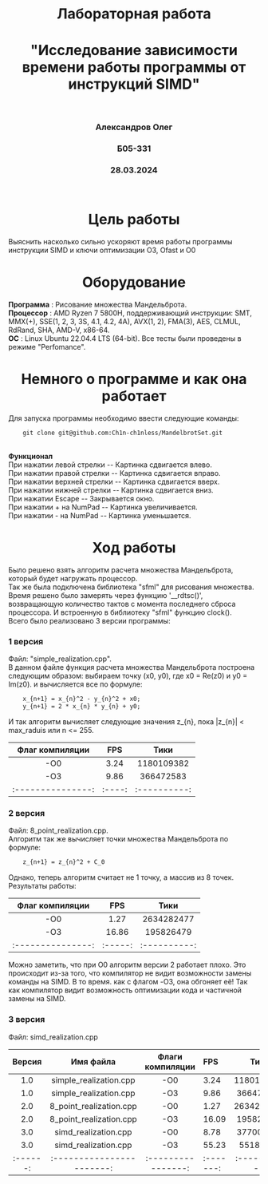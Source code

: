 <h1 align="center"> Лабораторная работа </h1>
<h1 align="center"> "Исследование зависимости времени работы программы от инструкций SIMD" </h1>
<br>

<h3 align="center"> Александров Олег </h3>
<h3 align="center"> Б05-331 </h3>
<h3 align="center"> 28.03.2024 </h3>

<br>

<h1 align="center"> Цель работы </h1>
Выяснить насколько сильно ускоряют время работы программы инструкции SIMD и ключи оптимизации O3, Ofast и O0

<h1 align="center"> Оборудование </h1>
<b>Программа</b> : Рисование множества Мандельброта. <br>
<b>Процессор</b> : AMD Ryzen 7 5800H, поддерживающий инструкции: SMT, MMX(+), SSE(1, 2, 3, 3S, 4.1, 4.2, 4A), AVX(1, 2), FMA(3), AES, CLMUL, RdRand, SHA, AMD-V, x86-64. <br>
<b>ОС</b> : Linux Ubuntu 22.04.4 LTS (64-bit). Все тесты были проведены в режиме "Perfomance". <br>

<h1 align="center"> Немного о программе и как она работает </h1>

Для запуска программы необходимо ввести следующие команды:
```
    git clone git@github.com:Ch1n-ch1nless/MandelbrotSet.git 
```
<br>
<b>Функционал</b>
<br>
При нажатии левой стрелки   -- Картинка сдвигается влево. <br>
При нажатии правой стрелки  -- Картинка сдвигается вправо. <br>
При нажатии верхней стрелки -- Картинка сдвигается вверх. <br>
При нажатии нижней стрелки  -- Картинка сдвигается вниз. <br>
При нажатии Escape          -- Закрывается окно. <br>
При нажатии + на NumPad     -- Картинка увеличивается. <br>
При нажатии - на NumPad     -- Картинка уменьшается. <br>

<h1 align="center"> Ход работы </h1>

Было решено взять алгоритм расчета множества Мандельброта, который будет нагружать процессор. <br>
Так же была подключена библиотека "sfml" для рисования множества. <br>
Время решено было замерять через функцию '__rdtsc()', возвращающую количество тактов c момента последнего сброса процессора. И встроенную в библиотеку "sfml" функцию clock(). <br>
Всего было реализовано 3 версии программы:

### 1 версия
Файл: "simple_realization.cpp". <br>
В данном файле функция расчета множества Mандельброта построена следующим образом: выбираем точку (x0, y0), где x0 = Re(z0) и y0 = Im(z0). и вычисляется все по формуле:
``` LaTeX
    x_{n+1} = x_{n}^2 - y_{n}^2 + x0;
    y_{n+1} = 2 * x_{n} * y_{n} + y0;
```

И так алгоритм вычисляет следующие значения z_{n}, пока |z_{n}| < max_raduis или n <= 255. <br>

| Флаг компиляции |  FPS |    Тики    |
|:---------------:|:----:|:----------:|
|       -O0       | 3.24 | 1180109382 |
|       -O3       | 9.86 |  366472583 |
|:---------------:|:----:|:----------:|

### 2 версия 
Файл: 8_point_realization.cpp. <br>
Алгоритм так же вычисляет точки множества Мандельброта по формуле: 
``` LateX
    z_{n+1} = z_{n}^2 + C_0
```
Однако, теперь алгоритм считает не 1 точку, а массив из 8 точек.
Результаты работы:

| Флаг компиляции |  FPS  |    Тики    |
|:---------------:|:-----:|:----------:|
|       -O0       |  1.27 | 2634282477 |
|       -O3       | 16.86 |  195826479 |
|:---------------:|:-----:|:----------:|

Можно заметить, что при O0 алгоритм версии 2 работает плохо. Это происходит из-за того, что компилятор не видит возможности замены команды на SIMD. В то время. как с флагом -O3, она обгоняет её! Так как компилятор видит возможность оптимизации кода и частичной замены на SIMD.

### 3 версия
Файл: simd_realization.cpp <br>



| Версия |         Имя файла       | Флаги компиляции |   FPS   |     Тики    | Прирост производительности |
|:------:|:-----------------------:|:----------------:|:--------|:-----------:|:--------------------------:|
|   1.0  | simple_realization.cpp  |      -O0         |   3.24  |  1180109382 |                            |
|   1.0  | simple_realization.cpp  |      -O3         |   9.86  |   366472583 |                            |
|   2.0  | 8_point_realization.cpp |      -O0         |   1.27  |  2634282477 |                            |
|   2.0  | 8_point_realization.cpp |      -O3         |  16.09  |   195826479 |                            |
|   3.0  |   simd_realization.cpp  |      -O0         |   8.78  |   377003918 |                            |
|   3.0  |   simd_realization.cpp  |      -O3         |  55.23  |    55183899 |                            |
|:------:|:-----------------------:|:----------------:|:-------:|:-----------:|:--------------------------:|


